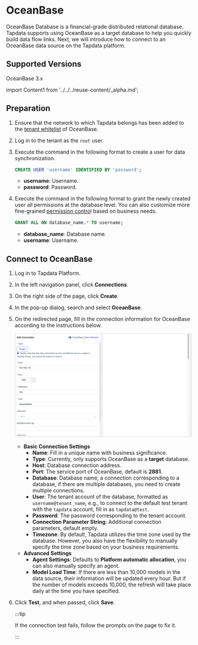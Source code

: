 # OceanBase

OceanBase Database is a financial-grade distributed relational database. Tapdata supports using OceanBase as a target database to help you quickly build data flow links. Next, we will introduce how to connect to an OceanBase data source on the Tapdata platform.

## Supported Versions

OceanBase 3.x

import Content1 from '../../../reuse-content/_alpha.md';

<Content1 />

## Preparation

1. Ensure that the network to which Tapdata belongs has been added to the [tenant whitelist](https://en.oceanbase.com/docs/common-oceanbase-database-10000000001166968) of OceanBase.

2. Log in to the tenant as the `root` user.

3. Execute the command in the following format to create a user for data synchronization.

   ```sql
   CREATE USER 'username' IDENTIFIED BY 'password';
   ```
   
   * **username**: Username.
   * **password**: Password.
   
4. Execute the command in the following format to grant the newly created user all permissions at the database level. You can also customize more fine-grained [permission contro](https://en.oceanbase.com/docs/common-oceanbase-database-10000000001169862)l based on business needs.

   ```sql
   GRANT ALL ON database_name.* TO username;
   ```
   
   * **database_name**: Database name.
   * **username**: Username.

## Connect to OceanBase

1. Log in to Tapdata Platform.

2. In the left navigation panel, click **Connections**.

3. On the right side of the page, click **Create**.

4. In the pop-up dialog, search and select **OceanBase**.

5. On the redirected page, fill in the connection information for OceanBase according to the instructions below.

   ![OceanBase Connection Example](../../images/oceanbase_connection.png)

   * **Basic Connection Settings**
     * **Name**: Fill in a unique name with business significance.
     * **Type**: Currently, only supports OceanBase as a **target** database.
     * **Host**: Database connection address.
     * **Port**: The service port of OceanBase, default is **2881**.
     * **Database**: Database name, a connection corresponding to a database, if there are multiple databases, you need to create multiple connections.
     * **User**: The tenant account of the database, formatted as `username@tenant_name`, e.g., to connect to the default test tenant with the `tapdata` account, fill in as `tapdata@test`.
     * **Password**: The password corresponding to the tenant account.
     * **Connection Parameter String**: Additional connection parameters, default empty.
     * **Timezone**: By default, Tapdata utilizes the time zone used by the database. However, you also have the flexibility to manually specify the time zone based on your business requirements.
   * **Advanced Settings**
     * **Agent Settings**: Defaults to **Platform automatic allocation**, you can also manually specify an agent.
     * **Model Load Time**: If there are less than 10,000 models in the data source, their information will be updated every hour. But if the number of models exceeds 10,000, the refresh will take place daily at the time you have specified.

6. Click **Test**, and when passed, click **Save**.

   :::tip

   If the connection test fails, follow the prompts on the page to fix it.

   :::